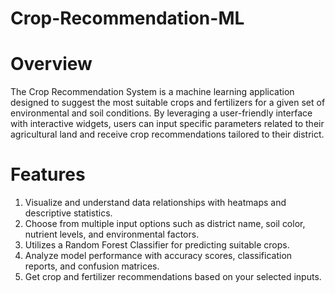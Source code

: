 # Crop-Recommendation-ML

# Overview
The Crop Recommendation System is a machine learning application designed to suggest the most suitable crops and fertilizers for a given set of environmental and soil conditions. By leveraging a user-friendly interface with interactive widgets, users can input specific parameters related to their agricultural land and receive crop recommendations tailored to their district.

# Features
1. Visualize and understand data relationships with heatmaps and descriptive statistics.
2. Choose from multiple input options such as district name, soil color, nutrient levels, and environmental factors.
3. Utilizes a Random Forest Classifier for predicting suitable crops.
4. Analyze model performance with accuracy scores, classification reports, and confusion matrices.
5. Get crop and fertilizer recommendations based on your selected inputs.
